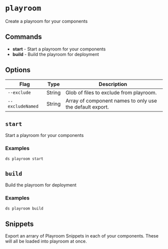 # `playroom`

Create a playroom for your components

## Commands

  - **start** - Start a playroom for your components
  - **build** - Build the playroom for deployment

## Options

| Flag | Type | Description |
| - | - | - |
| `--exclude` | String | Glob of files to exclude from playroom. |
| `--excludeNamed` | String | Array of component names to only use the default export. |

## `start`

Start a playroom for your components

### Examples

```sh
ds playroom start
```

## `build`

Build the playroom for deployment

### Examples

```sh
ds playroom build
```

## Snippets

Export an arrary of Playroom Snippets in each of your components. These will all be loaded into playroom at once.


